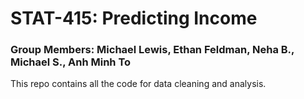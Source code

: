 # STAT-415: Predicting Income
### Group Members: Michael Lewis, Ethan Feldman, Neha B., Michael S., Anh Minh To
This repo contains all the code for data cleaning and analysis. 
